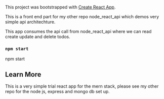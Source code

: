 This project was bootstrapped with [Create React App](https://github.com/facebook/create-react-app).

This is a front end part for my other repo node_react_api which demos very simple api architechture. 

This app consumes the api call from node_react_api where we can read create update and delete todos. 

### `npm start`

npm start 

## Learn More

This is a very simple trial react app for the mern stack, please see my other repo for the node js, express and mongo db set up. 



